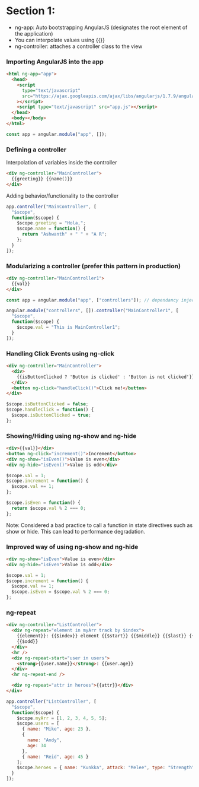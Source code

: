 # Section 1:

- ng-app: Auto bootstrapping AngularJS (designates the root element of the application)
- You can interpolate values using {{}}
- ng-controller: attaches a controller class to the view

### Importing AngularJS into the app

```html
<html ng-app="app">
  <head>
    <script
      type="text/javascript"
      src="https://ajax.googleapis.com/ajax/libs/angularjs/1.7.9/angular.min.js"
    ></script>
    <script type="text/javascript" src="app.js"></script>
  </head>
  <body></body>
</html>
```

```js
const app = angular.module("app", []);
```

### Defining a controller

Interpolation of variables inside the controller

```html
<div ng-controller="MainController">
  {{greeting}} {{name()}}
</div>
```

Adding behavior/functionality to the controller

```js
app.controller("MainController", [
  "$scope",
  function($scope) {
    $scope.greeting = "Hola,";
    $scope.name = function() {
      return "Ashwanth" + " " + "A R";
    };
  }
]);
```

### Modularizing a controller (prefer this pattern in production)

```html
<div ng-controller="MainController1">
  {{val}}
</div>
```

```js
const app = angular.module("app", ["controllers"]); // dependancy injection

angular.module("controllers", []).controller("MainController1", [
  "$scope",
  function($scope) {
    $scope.val = "This is MainController1";
  }
]);
```

### Handling Click Events using ng-click

```html
<div ng-controller="MainController">
  <div>
    {{isButtonClicked ? 'Button is clicked' : 'Button is not clicked'}}
  </div>
  <button ng-click="handleClick()">Click me!</button>
</div>
```

```js
$scope.isButtonClicked = false;
$scope.handleClick = function() {
  $scope.isButtonClicked = true;
};
```

### Showing/Hiding using ng-show and ng-hide

```html
<div>{{val}}</div>
<button ng-click="increment()">Increment</button>
<div ng-show="isEven()">Value is even</div>
<div ng-hide="isEven()">Value is odd</div>
```

```js
$scope.val = 1;
$scope.increment = function() {
  $scope.val += 1;
};

$scope.isEven = function() {
  return $scope.val % 2 === 0;
};
```

Note: Considered a bad practice to call a function in state directives such as show or hide. This can lead to performance degradation.

### Improved way of using ng-show and ng-hide

```html
<div ng-show="isEven">Value is even</div>
<div ng-hide="isEven">Value is odd</div>
```

```js
$scope.val = 1;
$scope.increment = function() {
  $scope.val += 1;
  $scope.isEven = $scope.val % 2 === 0;
};
```

### ng-repeat

```html
<div ng-controller="ListController">
  <div ng-repeat="element in myArr track by $index">
    {{element}}: {{$index}} element {{$start}} {{$middle}} {{$last}} {{$even}}
    {{$odd}}
  </div>
  <hr />
  <div ng-repeat-start="user in users">
    <strong>{{user.name}}</strong>: {{user.age}}
  </div>
  <hr ng-repeat-end />

  <div ng-repeat="attr in heroes">{{attr}}</div>
</div>
```

```js
app.controller("ListController", [
  "$scope",
  function($scope) {
    $scope.myArr = [1, 2, 3, 4, 5, 5];
    $scope.users = [
      { name: "Mike", age: 23 },
      {
        name: "Andy",
        age: 34
      },
      { name: "Reid", age: 45 }
    ];
    $scope.heroes = { name: "Kunkka", attack: "Melee", type: "Strength" };
  }
]);
```

